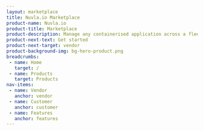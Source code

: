 ```yaml
---
layout: marketplace
title: Nuvla.io Marketplace
product-name: Nuvla.io
product-title: Marketplace
product-description: Manage any containerised application across a fleet of edge devices and container orchestration engines.
product-next-text: Get started
product-next-target: vendor
product-background-img: bg-hero-product.png
breadcrumbs:
 - name: Home
   target: /
 - name: Products
   target: Products
nav-items:
 - name: Vendor
   anchor: vendor
 - name: Customer
   anchor: customer
 - name: Features
   anchor: features 
---
```

